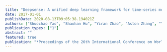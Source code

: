 ```yaml
---
title: "Deepsense: A unified deep learning framework for time-series mobile sensing data processing"
date: 2017-01-01
publishDate: 2020-08-13T09:05:38.194021Z
authors: ["Shuochao Yao", "Shaohan Hu", "Yiran Zhao", "Aston Zhang", "Tarek Abdelzaher"]
publication_types: ["1"]
abstract: ""
featured: true
publication: "*Proceedings of the 26th International Conference on World Wide Web*"
---
```


